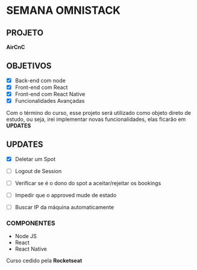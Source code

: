# SEMANA OMNISTACK

## PROJETO
**AirCnC**

## OBJETIVOS
- [x] Back-end com node
- [x] Front-end com React
- [x] Front-end com React Native
- [x] Funcionalidades Avançadas

Com o término do curso, esse projeto será utilizado como objeto direto de estudo, ou seja, irei implementar novas funcionalidades, elas ficarão em **UPDATES**

## UPDATES 
- [x] Deletar um Spot
- [ ] Logout de Session
- [ ] Verificar se é o dono do spot a aceitar/rejeitar os bookings
- [ ] Impedir que o approved mude de estado
- [ ] Buscar IP da máquina automaticamente




### COMPONENTES
- Node JS
- React 
- React Native

Curso cedido pela **Rocketseat**
